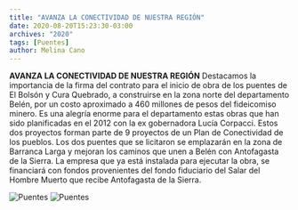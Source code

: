 ```yaml
---
title: "AVANZA LA CONECTIVIDAD DE NUESTRA REGIÓN"
date: 2020-08-20T15:23:30-03:00
archives: "2020"
tags: [Puentes]
author: Melina Cano
---
```

**AVANZA LA CONECTIVIDAD DE NUESTRA REGIÓN**
Destacamos la importancia de la firma del contrato para el inicio de obra de los puentes de El Bolsón y Cura Quebrado, a construirse en la zona norte del departamento Belén, por un costo aproximado a 460 millones de pesos del fideicomiso minero.
Es una alegría enorme para el departamento estas obras que han sido planificadas en el 2012 con la ex gobernadora Lucía Corpacci. Estos dos proyectos forman parte de 9 proyectos de un Plan de Conectividad de los pueblos.
Los dos puentes que se licitaron se emplazarán en la zona de Barranca Larga y mejoran los caminos que unen a Belén con Antofagasta de la Sierra. La empresa que ya está instalada para ejecutar la obra, se financiará con fondos provenientes del fondo fiduciario del Salar del Hombre Muerto que recibe Antofagasta de la Sierra.

![Puentes](/img/Puentes.jpg "Puentes")
![Puentes](/img/Puentes2.jpg "Puentes")